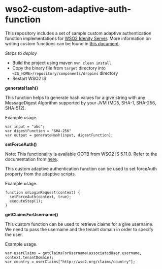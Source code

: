# wso2-custom-adaptive-auth-function

This repository includes a set of sample custom adaptive authentication function implementations for [WSO2 Idenity Server](https://wso2.com/identity-and-access-management). More information on writing custom functions can be found in [this document](https://is.docs.wso2.com/en/latest/develop/writing-custom-functions-for-adaptive-authentication/).

*Steps to deploy*
- Build the project using maven `mvn clean install`
- Copy the binary file from `target` directory into `<IS_HOME>/repository/components/dropins` directory
- Restart WSO2 IS

**generateHash()**

This function helps to generate hash values for a give string with any MessageDigest Algorithm supported by your JVM (MD5, SHA-1, SHA-256, SHA-512).

Example usage.
```
var input = "abc";
var digestFunction = "SHA-256"
var output = generateHash(input, digestFunction);
```

**setForceAuth()**

Note: This functionality is available OOTB from WSO2 IS 5.11.0. Refer to the documentation from [here](https://is.docs.wso2.com/en/5.11.0/references/adaptive-authentication-js-api-reference/#executestepstepid-options-eventcallbacks:~:text=Authentication%20step%20options).

This custom adaptive authentication function can be used to set forceAuth property from the adaptive scripts.

Example usage.
```
function onLoginRequest(context) {
  setForceAuth(context, true);
  executeStep(1);
}
```


**getClaimsForUsername()**

This custom function can be used to retrieve claims for a give username. We need to pass the username and the tenant domain in order to specify the user.

Example usage.
```
var userClaims = getClaimsForUsername(associatedUser.username, context.tenantDomain);
var country = userClaims["http://wso2.org/claims/country"];
```
